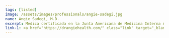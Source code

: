 ```yaml
---
tags: [listed]
image: /assets/images/professionals/angie-sadegi.jpg
name: Angie Sadegi, M.D.
excerpt: Médica certificada en la Junta Americana de Medicina Interna American Board of Internal Medicine y la Junta Americana de Gastroenterología American Board of Gastroenterology. Miembro de la Asociación Americana de Médicos Bariatras American Society of Bariatric Physicians y participante en competencias de aptitud física.
link-1: <a href="https://drangiehealth.com/" class="link" target="_blank">Angie Sadegi, M.D.</a>
---
```

